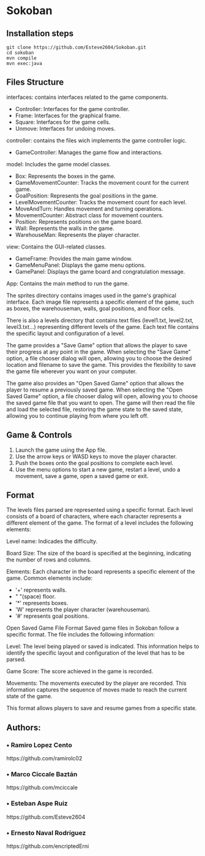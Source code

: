 # Sokoban

## Installation steps

```
git clone https://github.com/Esteve2604/Sokoban.git
cd sokoban
mvn compile
mvn exec:java
```

<h2> Files Structure</h2>

interfaces: contains interfaces related to the game components.

- Controller: Interfaces for the game controller.
- Frame: Interfaces for the graphical frame.
- Square: Interfaces for the game cells.
- Unmove: Interfaces for undoing moves.


controller: contains the files wich implements the game controller logic.

- GameController: Manages the game flow and interactions.

model: Includes the game model classes.

- Box: Represents the boxes in the game.
- GameMovementCounter: Tracks the movement count for the current game.
- GoalPosition: Represents the goal positions in the game.
- LevelMovementCounter: Tracks the movement count for each level.
- MoveAndTurn: Handles movement and turning operations.
- MovementCounter: Abstract class for movement counters.
- Position: Represents positions on the game board.
- Wall: Represents the walls in the game.
- WarehouseMan: Represents the player character.


view: Contains the GUI-related classes.

- GameFrame: Provides the main game window.
- GameMenuPanel: Displays the game menu options.
- GamePanel: Displays the game board and congratulation message.


App: Contains the main method to run the game.

The sprites directory contains images used in the game's graphical interface. Each image file represents a specific element of the game, such as boxes, the warehouseman, walls, goal positions, and floor cells.

There is also a levels directory that contains text files (level1.txt, level2.txt, level3.txt...) representing different levels of the game. Each text file contains the specific layout and configuration of a level.


The game provides a "Save Game" option that allows the player to save their progress at any point in the game. When selecting the "Save Game" option, a file chooser dialog will open, allowing you to choose the desired location and filename to save the game. This provides the flexibility to save the game file wherever you want on your computer.

The game also provides an "Open Saved Game" option that allows the player to resume a previously saved game. When selecting the "Open Saved Game" option, a file chooser dialog will open, allowing you to choose the saved game file that you want to open. The game will then read the file and load the selected file, restoring the game state to the saved state, allowing you to continue playing from where you left off.


<h2> Game & Controls </h2>

1. Launch the game using the App file.
2. Use the arrow keys or WASD keys to move the player character.
3. Push the boxes onto the goal positions to complete each level.
4. Use the menu options to start a new game, restart a level, undo a movement, save a game, open a saved game or exit.


<h2> Format </h2>

The levels files parsed are represented using a specific format. Each level consists of a board of characters, where each character represents a different element of the game. The format of a level includes the following elements:

Level name: Indicades the difficulty.

Board Size: The size of the board is specified at the beginning, indicating the number of rows and columns.

Elements: Each character in the board represents a specific element of the game. Common elements include:

- '+' represents walls.
- " "(space) floor.
- '*' represents boxes.
- 'W' represents the player character (warehouseman).
- '#' represents goal positions.

Open Saved Game File Format
Saved game files in Sokoban follow a specific format. The file includes the following information:

Level: The level being played or saved is indicated. This information helps to identify the specific layout and configuration of the level that has to be parsed.

Game Score: The score achieved in the game is recorded.

Movements: The movements executed by the player are recorded. This information captures the sequence of moves made to reach the current state of the game.

This format allows players to save and resume games from a specific state.

<h2> Authors: </h2>
<h3>&#x2022; Ramiro Lopez Cento</h3>
   <p>https://github.com/ramirolc02</p>
<h3>&#x2022; Marco Ciccale Baztán</h3> 
  <p>https://github.com/mciccale</p>
<h3>&#x2022; Esteban Aspe Ruiz</h3>
   <p>https://github.com/Esteve2604</p>
<h3>&#x2022; Ernesto Naval Rodríguez</h3>
   <p>https://github.com/encriptedErni</p>
